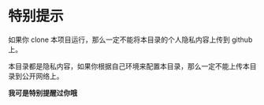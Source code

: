 # 特别提示

如果你 clone 本项目运行，那么一定不能将本目录的个人隐私内容上传到 github 上。

本目录都是隐私内容，如果你根据自己环境来配置本目录，那么一定不能上传本目录到公开网络上。

<b>我可是特别提醒过你哦</b>